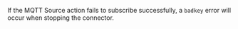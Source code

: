If the MQTT Source action fails to subscribe successfully, a `badkey` error will occur when stopping the connector.
